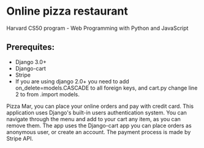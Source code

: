 # Online pizza restaurant

Harvard CS50 program - Web Programming with Python and JavaScript

## Prerequites: 
- Django 3.0+
- Django-cart
- Stripe
- If you are using django 2.0+ you need to add on_delete=models.CASCADE to all foreign
keys, and cart.py change line 2 to from .import models.

Pizza Mar, you can place your online orders and pay with credit card. This application uses Django's built-in users authentication system. You can navigate through the menu
and add to your cart any item, as you can remove them. The app uses the Django-cart app you can 
place orders as anonymous user, or create an account. The payment process is made by Stripe API. 


